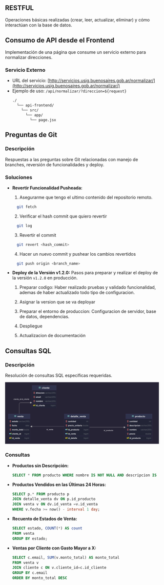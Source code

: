 ## RESTFUL

Operaciones básicas realizadas (crear, leer, actualizar, eliminar) y cómo interactúan con la base de datos.


## Consumo de API desde el Frontend

Implementación de una página que consume un servicio externo para normalizar direcciones.

### Servicio Externo

- URL del servicio: [http://servicios.usig.buenosaires.gob.ar/normalizar/](http://servicios.usig.buenosaires.gob.ar/normalizar/)
- Ejemplo de uso: `/api/normalizar/?direccion=${request}`
  ```
  ./
    └── api-frontend/
      └── src/
        └── app/
          └── page.jsx
  ```

## Preguntas de Git

### Descripción

Respuestas a las preguntas sobre Git relacionadas con manejo de branches, reversión de funcionalidades y deploy.

### Soluciones

- **Revertir Funcionalidad Pusheada:**

  1.  Asegurarme que tengo el ultimo contenido del repositorio remoto.

  ```bash
    git fetch
  ```

  2. Verificar el hash commit que quiero revertir

  ```bash
    git log
  ```

  3. Revertir el commit

  ```bash
    git revert <hash_commit>
  ```

  4. Hacer un nuevo commit y pushear los cambios revertidos

  ```bash
    git push origin <branch_name>
  ```

- **Deploy de la Versión v1.2.0:**
  Pasos para preparar y realizar el deploy de la versión `v1.2.0` en producción.

  1. Preparar codigo: Haber realizado pruebas y validado funcionalidad, ademas de haber actualizado todo tipo de configuracion.

  2. Asignar la version que se va deployar

  3. Preparar el entorno de produccion: Configuracion de servidor, base de datos, dependencias.

  4. Despliegue

  5. Actualizacion de documentación

## Consultas SQL

### Descripción

Resolución de consultas SQL específicas requeridas.

![Texto alternativo](shop_db.png)

### Consultas

- **Productos sin Descripción:**

  ```sql
  SELECT * FROM producto WHERE nombre IS NOT NULL AND descripcion IS NULL ;
  ```

- **Productos Vendidos en las Últimas 24 Horas:**

  ```sql
  SELECT p.* FROM producto p
  JOIN detalle_venta dv ON p.id_producto
  JOIN venta v ON dv.id_venta =v.id_venta
  WHERE v.fecha >= now() - interval 1 day;
  ```

- **Recuento de Estados de Venta:**

  ```sql
  SELECT estado, COUNT(*) AS count
  FROM venta
  GROUP BY estado;
  ```

- **Ventas por Cliente con Gasto Mayor a X:**
  ```sql
  SELECT c.email, SUM(v.monto_total) AS monto_total
  FROM venta v
  JOIN cliente c ON v.cliente_id=c.id_cliente
  GROUP BY c.email
  ORDER BY monto_total DESC
  ```
